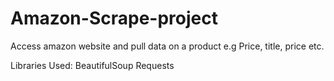 # Amazon-Scrape-project
Access amazon website and pull data on a product e.g Price, title, price etc.

Libraries Used:
BeautifulSoup
Requests
